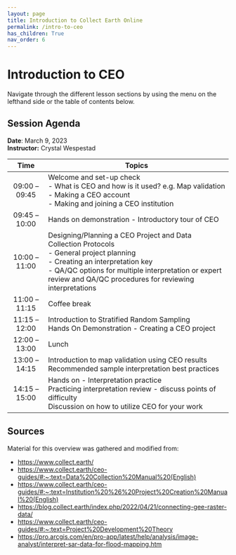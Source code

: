 ```yaml
---
layout: page
title: Introduction to Collect Earth Online
permalink: /intro-to-ceo
has_children: True
nav_order: 6
---
```


# Introduction to CEO

Navigate through the different lesson sections by using the menu on the lefthand side or the table of contents below.

## Session Agenda  
**Date**: March 9, 2023  
**Instructor:** Crystal Wespestad

|      Time     | Topics                                                                                                                                                                                                                                         |
|:-------------:|------------------------------------------------------------------------------------------------------------------------------------------------------------------------------------------------------------------------------------------------|
| 09:00 – 09:45 | Welcome and set-up check<br> - What is CEO and how is it used? e.g. Map validation<br> - Making a CEO account<br> - Making and joining a CEO institution                                                                                                |
| 09:45 – 10:00 | Hands on demonstration - Introductory tour of CEO                                                                                                                                                                                              |
| 10:00 – 11:00 | Designing/Planning a CEO Project and Data Collection Protocols <br> - General project planning<br> - Creating an interpretation key<br> - QA/QC options for multiple interpretation or expert review and QA/QC procedures for reviewing interpretations |
| 11:00 – 11:15 | Coffee break                                                                                                                                                                                                                                   |
| 11:15 – 12:00 | Introduction to Stratified Random Sampling<br>Hands On Demonstration - Creating a CEO project                                                                                                                                                  |
| 12:00 – 13:00 | Lunch                                                                                                                                                                                                                                          |
|  13:00 –14:15 | Introduction to map validation using CEO results<br>Recommended sample interpretation best practices                                                                                                                                           |
|  14:15 –15:00 | Hands on - Interpretation practice<br>Practicing interpretation review - discuss points of difficulty<br>Discussion on how to utilize CEO for your work                                                                                        |                                                                                   |



## Sources 
Material for this overview was gathered and modified from:

* https://www.collect.earth/
* https://www.collect.earth/ceo-guides/#:~:text=Data%20Collection%20Manual%20(English)
* https://www.collect.earth/ceo-guides/#:~:text=Institution%20%26%20Project%20Creation%20Manual%20(English)
* https://blog.collect.earth/index.php/2022/04/21/connecting-gee-raster-data/
* https://www.collect.earth/ceo-guides/#:~:text=Project%20Development%20Theory
* https://pro.arcgis.com/en/pro-app/latest/help/analysis/image-analyst/interpret-sar-data-for-flood-mapping.htm

